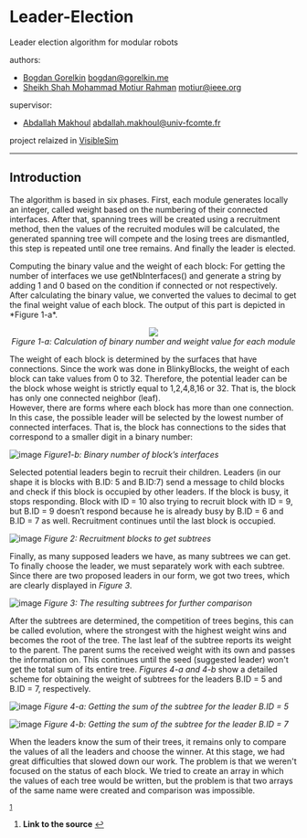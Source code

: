 # Leader-Election
Leader election algorithm for modular robots

authors:
  * [Bogdan Gorelkin](https://b.gorelkin.me)  <bogdan@gorelkin.me>
  * [Sheikh Shah Mohammad Motiur Rahman](https://motiur.info) <motiur@ieee.org>

supervisor:
  * [Abdallah Makhoul](https://www.femto-st.fr/en/femto-people/amakhoul) <abdallah.makhoul@univ-fcomte.fr>

project relaized in [VisibleSim](https://github.com/VisibleSim/VisibleSim)

---

## Introduction
<p>The algorithm is based in six phases. First, each module generates locally an integer, called weight based on the numbering of their connected interfaces. After that, spanning trees will be created using a recruitment method, then the values of the recruited modules will be calculated, the generated spanning tree will compete and the losing trees are dismantled, this step is repeated until one tree remains. And finally the leader is elected. 
</br><p>Computing the binary value and the weight of each block: For getting the number of interfaces we use getNbInterfaces() and generate a string by adding 1 and 0 based on the condition if connected or not respectively. After calculating the binary value, we converted the values to decimal to get the final weight value of each block. The output of this part is depicted in *Figure 1-a*.

<div align="center">
<img src="https://user-images.githubusercontent.com/74824667/110364380-f9614e00-8043-11eb-976c-0e6ed2eee4bf.png"></br>
<i>Figure 1-a: Calculation of binary number and weight value for each module</i>
</div>

The weight of each block is determined by the surfaces that have connections. Since the work was done in BlinkyBlocks, the weight of each block can take values from 0 to 32. Therefore, the potential leader can be the block whose weight is strictly equal to 1,2,4,8,16 or 32. That is, the block has only one connected neighbor (leaf).
</br>However, there are forms where each block has more than one connection. In this case, the possible leader will be selected by the lowest number of connected interfaces. That is, the block has connections to the sides that correspond to a smaller digit in a binary number:

![image](https://user-images.githubusercontent.com/74824667/110366310-65dd4c80-8046-11eb-976d-86592caf36c3.png)
*Figure1-b: Binary number of block’s interfaces*

Selected potential leaders begin to recruit their children. Leaders (in our shape it is blocks with B.ID: 5 and B.ID:7) send a message to child blocks and check if this block is occupied by other leaders. If the block is busy, it stops responding. Block with ID = 10 also trying to recruit block with ID = 9, but B.ID = 9 doesn’t respond because he is already busy by B.ID = 6 and B.ID = 7 as well. Recruitment continues until the last block is occupied. 

![image](https://user-images.githubusercontent.com/74824667/110366414-8d341980-8046-11eb-918f-9b6c4c1667ab.png)
*Figure 2: Recruitment blocks to get subtrees*

Finally, as many supposed leaders we have, as many subtrees we can get. To finally choose the leader, we must separately work with each subtree. Since there are two proposed leaders in our form, we got two trees, which are clearly displayed in *Figure 3*.

![image](https://user-images.githubusercontent.com/74824667/110366474-9f15bc80-8046-11eb-85d5-97ac8a478335.png)
*Figure 3: The resulting subtrees for further comparison*

After the subtrees are determined, the competition of trees begins, this can be called evolution, where the strongest with the highest weight wins and becomes the root of the tree. The last leaf of the subtree reports its weight to the parent. The parent sums the received weight with its own and passes the information on. This continues until the seed (suggested leader) won't get the total sum of its entire tree. *Figures 4-a and 4-b* show a detailed scheme for obtaining the weight of subtrees for the leaders B.ID = 5 and B.ID = 7, respectively.

![image](https://user-images.githubusercontent.com/74824667/110366717-f156dd80-8046-11eb-8233-05f08f185f2e.png)
*Figure 4-a: Getting the sum of the subtree for the leader B.ID = 5*

![image](https://user-images.githubusercontent.com/74824667/110366750-fae04580-8046-11eb-88a9-c8dbde5fe142.png)
*Figure 4-b: Getting the sum of the subtree for the leader B.ID = 7*

When the leaders know the sum of their trees, it remains only to compare the values of all the leaders and choose the winner. At this stage, we had great difficulties that slowed down our work. The problem is that we weren't focused on the status of each block. We tried to create an array in which the values of each tree would be written, but the problem is that two arrays of the same name were created and comparison was impossible.



 <sup id="a1">[1](#f1)</sup>
1.   <b id="f1">Link to the source</b> [↩](#a1)



